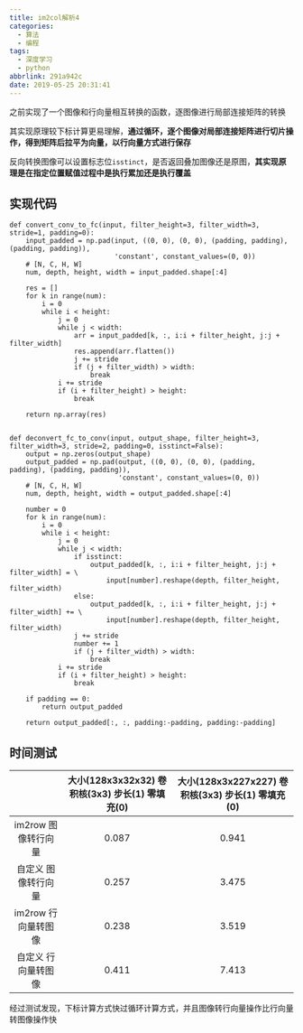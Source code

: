 ```yaml
---
title: im2col解析4
categories:
  - 算法
  - 编程
tags:
  - 深度学习
  - python
abbrlink: 291a942c
date: 2019-05-25 20:31:41
---
```


之前实现了一个图像和行向量相互转换的函数，逐图像进行局部连接矩阵的转换

其实现原理较下标计算更易理解，**通过循环，逐个图像对局部连接矩阵进行切片操作，得到矩阵后拉平为向量，以行向量方式进行保存**

反向转换图像可以设置标志位`isstinct`，是否返回叠加图像还是原图，**其实现原理是在指定位置赋值过程中是执行累加还是执行覆盖**

## 实现代码

```
def convert_conv_to_fc(input, filter_height=3, filter_width=3, stride=1, padding=0):
    input_padded = np.pad(input, ((0, 0), (0, 0), (padding, padding), (padding, padding)),
                          'constant', constant_values=(0, 0))
    # [N, C, H, W]
    num, depth, height, width = input_padded.shape[:4]

    res = []
    for k in range(num):
        i = 0
        while i < height:
            j = 0
            while j < width:
                arr = input_padded[k, :, i:i + filter_height, j:j + filter_width]
                res.append(arr.flatten())
                j += stride
                if (j + filter_width) > width:
                    break
            i += stride
            if (i + filter_height) > height:
                break

    return np.array(res)


def deconvert_fc_to_conv(input, output_shape, filter_height=3, filter_width=3, stride=2, padding=0, isstinct=False):
    output = np.zeros(output_shape)
    output_padded = np.pad(output, ((0, 0), (0, 0), (padding, padding), (padding, padding)),
                           'constant', constant_values=(0, 0))
    # [N, C, H, W]
    num, depth, height, width = output_padded.shape[:4]

    number = 0
    for k in range(num):
        i = 0
        while i < height:
            j = 0
            while j < width:
                if isstinct:
                    output_padded[k, :, i:i + filter_height, j:j + filter_width] = \
                        input[number].reshape(depth, filter_height, filter_width)
                else:
                    output_padded[k, :, i:i + filter_height, j:j + filter_width] += \
                        input[number].reshape(depth, filter_height, filter_width)
                j += stride
                number += 1
                if (j + filter_width) > width:
                    break
            i += stride
            if (i + filter_height) > height:
                break

    if padding == 0:
        return output_padded

    return output_padded[:, :, padding:-padding, padding:-padding]
```

## 时间测试

|                      | 大小(128x3x32x32) 卷积核(3x3) 步长(1) 零填充(0) | 大小(128x3x227x227) 卷积核(3x3) 步长(1) 零填充(0) |
|:--------------------:|:-----------------------------------------------:|:-------------------------------------------------:|
|  im2row 图像转行向量 |                      0.087                      |                       0.941                       |
|  自定义 图像转行向量 |                      0.257                      |                       3.475                       |
| im2row  行向量转图像 |                      0.238                      |                       3.519                       |
| 自定义  行向量转图像 |                      0.411                      |                       7.413                       |

经过测试发现，下标计算方式快过循环计算方式，并且图像转行向量操作比行向量转图像操作快